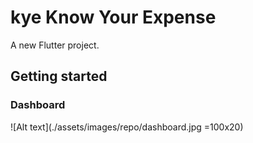 # kye Know Your Expense

A new Flutter project.

## Getting started


### Dashboard
![Alt text](./assets/images/repo/dashboard.jpg =100x20)